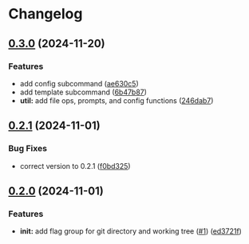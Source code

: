 # Changelog

## [0.3.0](https://github.com/iton0/hkup-cli/compare/v0.2.1...v0.3.0) (2024-11-20)


### Features

* add config subcommand ([ae630c5](https://github.com/iton0/hkup-cli/commit/ae630c58b9c97ebd6a7ad17ea3447ac7a20b5e0c))
* add template subcommand ([6b47b87](https://github.com/iton0/hkup-cli/commit/6b47b876f7472725fcc9cd1b735448046609758c))
* **util:** add file ops, prompts, and config functions ([246dab7](https://github.com/iton0/hkup-cli/commit/246dab78286a060e618297e6aed73aff5f658626))

## [0.2.1](https://github.com/iton0/hkup-cli/compare/v0.2.0...v0.2.1) (2024-11-01)


### Bug Fixes

* correct version to 0.2.1 ([f0bd325](https://github.com/iton0/hkup-cli/commit/f0bd3251b349c60c5312a7ebb626bf37d775c9d6))

## [0.2.0](https://github.com/iton0/hkup-cli/compare/v0.1.0...v0.2.0) (2024-11-01)


### Features

* **init:** add flag group for git directory and working tree ([#1](https://github.com/iton0/hkup-cli/issues/1)) ([ed3721f](https://github.com/iton0/hkup-cli/commit/ed3721f83354dab268236e2e6ca1a033dcdc1427))
